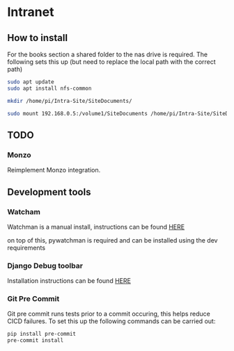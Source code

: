 # Intranet

## How to install

For the books section a shared folder to the nas drive is required. The following sets this up (but need to replace
the local path with the correct path)

```bash
sudo apt update
sudo apt install nfs-common

mkdir /home/pi/Intra-Site/SiteDocuments/

sudo mount 192.168.0.5:/volume1/SiteDocuments /home/pi/Intra-Site/SiteDocuments/
```

## TODO

### Monzo
Reimplement Monzo integration.

## Development tools

### Watcham

Watchman is a manual install, instructions can be found [HERE](https://facebook.github.io/watchman/docs/install.html)

on top of this, pywatchman is required and can be installed using the dev requirements

### Django Debug toolbar

Installation instructions can be found [HERE](https://django-debug-toolbar.readthedocs.io/en/latest/installation.html)

### Git Pre Commit

Git pre commit runs tests prior to a commit occuring, this helps reduce CICD failures. To set this up
the following commands can be carried out:

```bash
pip install pre-commit
pre-commit install
```
